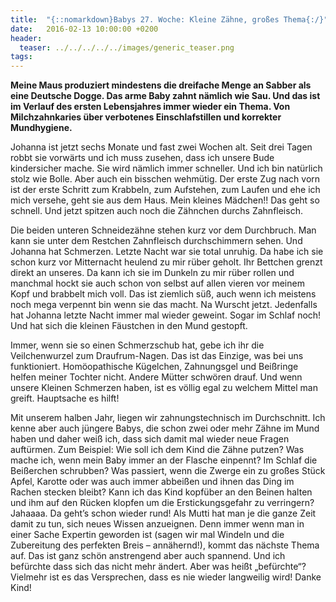 ```yaml
---
title:  "{::nomarkdown}Babys 27. Woche: Kleine Zähne, großes Thema{:/}"
date:   2016-02-13 10:00:00 +0200
header:
  teaser: ../../../../../images/generic_teaser.png
tags:
---
```

**Meine Maus produziert mindestens die dreifache Menge an Sabber als eine Deutsche Dogge. Das arme Baby zahnt nämlich wie Sau. Und das ist im Verlauf des ersten Lebensjahres immer wieder ein Thema. Von Milchzahnkaries über verbotenes Einschlafstillen und korrekter Mundhygiene.**

Johanna ist jetzt sechs Monate und fast zwei Wochen alt. Seit drei Tagen robbt sie vorwärts und ich muss zusehen, dass ich unsere Bude kindersicher mache. Sie wird nämlich immer schneller. Und ich bin natürlich stolz wie Bolle. Aber auch ein bisschen wehmütig. Der erste Zug nach vorn ist der erste Schritt zum Krabbeln, zum Aufstehen, zum Laufen und ehe ich mich versehe, geht sie aus dem Haus. Mein kleines Mädchen!! Das geht so schnell. Und jetzt spitzen auch noch die Zähnchen durchs Zahnfleisch.

Die beiden unteren Schneidezähne stehen kurz vor dem Durchbruch. Man kann sie unter dem Restchen Zahnfleisch durchschimmern sehen. Und Johanna hat Schmerzen. Letzte Nacht war sie total unruhig. Da habe ich sie schon kurz vor Mitternacht heulend zu mir rüber geholt. Ihr Bettchen grenzt direkt an unseres. Da kann ich sie im Dunkeln zu mir rüber rollen und manchmal hockt sie auch schon von selbst auf allen vieren vor meinem Kopf und brabbelt mich voll. Das ist ziemlich süß, auch wenn ich meistens noch mega verpennt bin wenn sie das macht. Na Wurscht jetzt. Jedenfalls hat Johanna letzte Nacht immer mal wieder geweint. Sogar im Schlaf noch! Und hat sich die kleinen Fäustchen in den Mund gestopft.

Immer, wenn sie so einen Schmerzschub hat, gebe ich ihr die Veilchenwurzel zum Draufrum-Nagen. Das ist das Einzige, was bei uns funktioniert. Homöopathische Kügelchen, Zahnungsgel und Beißringe helfen meiner Tochter nicht. Andere Mütter schwören drauf. Und wenn unsere Kleinen Schmerzen haben, ist es völlig egal zu welchem Mittel man greift. Hauptsache es hilft!

Mit unserem halben Jahr, liegen wir zahnungstechnisch im Durchschnitt. Ich kenne aber auch jüngere Babys, die schon zwei oder mehr Zähne im Mund haben und daher weiß ich, dass sich damit mal wieder neue Fragen auftürmen. Zum Beispiel: Wie soll ich dem Kind die Zähne putzen? Was mache ich, wenn mein Baby immer an der Flasche einpennt? Im Schlaf die Beißerchen schrubben? Was passiert, wenn die Zwerge ein zu großes Stück Apfel, Karotte oder was auch immer abbeißen und ihnen das Ding im Rachen stecken bleibt? Kann ich das Kind kopfüber an den Beinen halten und ihm auf den Rücken klopfen um die Erstickungsgefahr zu verringern? Jahaaaa. Da geht’s schon wieder rund! Als Mutti hat man je die ganze Zeit damit zu tun, sich neues Wissen anzueignen. Denn immer wenn man in einer Sache Expertin geworden ist (sagen wir mal Windeln und die Zubereitung des perfekten Breis – annähernd!), kommt das nächste Thema auf. Das ist ganz schön anstrengend aber auch spannend. Und ich befürchte dass sich das nicht mehr ändert. Aber was heißt „befürchte“? Vielmehr ist es das Versprechen, dass es nie wieder langweilig wird! Danke Kind!